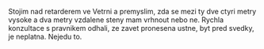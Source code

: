 <!-- dcterms:identifier = riderweblog#82 -->
<!-- dcterms:title = Papirna Vetrni -->
<!-- np9:categoryId = 2 -->
<!-- x4w:category = Lidé a jiná zvěř -->
<!-- np9:authorId = 1 -->
<!-- np9:authorEmail = michal.valasek@altairis.cz -->
<!-- dcterms:creator = Michal Altair Valášek -->
<!-- dcterms:created = 2003-08-16T10:56:02+02:00 -->
<!-- dcterms:date = 2003-08-16T10:56:02+02:00 -->

Stojim nad retarderem ve Vetrni a premyslim, zda se mezi ty dve ctyri metry vysoke a dva metry vzdalene steny mam vrhnout nebo ne. Rychla konzultace s pravnikem odhali, ze zavet pronesena ustne, byt pred svedky, je neplatna. Nejedu to.